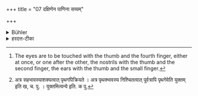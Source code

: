 +++
title = "07 दक्षिणेन पाणिना सव्यम्"

+++

<details><summary>Bühler</summary>

7. Having sprinkled water on his left hand with his right, he shall touch both his feet, and his head and (the following three) organs, the eyes, the nose, and the ears. [^3] 


[^3]:  The eyes are to be touched with the thumb and the fourth finger, either at once, or one after the other, the nostrils with the thumb and the second finger, the ears with the thumb and the small finger.
</details>

<details><summary>हरदत्त-टीका</summary>

## सूत्रम्
दक्षिणेन पाणिना सव्यं प्रोक्ष्य पादौ शिरश्चेन्द्रियाण्युपस्पृशेत् चक्षुषी नासिके श्रोत्रे च ॥७॥  
## टिप्पनी
दक्षिणेन पाणिना सव्यं पाणिं प्रोक्ष्य तथा पादौ शिरश्च, इन्द्रियाण्युपस्पृशेत् अङ्गुलीभिः । सर्वेषामिन्द्रियाणां प्रसङ्गे परिसञ्चष्टे-चक्षुषी नासिके श्रोत्रे चे'ति । इन्द्रियाणीति वचनं स्वरूपकथनमात्रम् । तत्राऽङ्गुष्ठानामिकाभ्यां चक्षुषी । केचिद्युगपत् , केचित्पृथक् । अङ्गुष्ठप्रदेशिनीभ्यां नासिके । अङ्गुष्ठकनिष्ठिकाभ्यां श्रोत्रे । [^१]अत्र सहभावस्याऽशक्यत्वात् पृथग्भावस्य निश्चितत्वात् पूर्वत्रापि पृथगेवेति युक्तम् ॥ ७ ॥  

[^१]:

    अत्र सहभावस्याशक्यत्वात् पृथगपिक्रियते । अत्र पृथक्भावस्य निश्चितत्वात् पूर्वत्रापि पृथगेवेति युक्तम् इति ख, च. पु. । युक्तमित्यन्ये इति. क पु.
</details>
